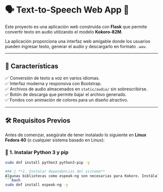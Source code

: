 # 🗣️ Text-to-Speech Web App 🎵  

Este proyecto es una aplicación web construida con **Flask** que permite convertir texto en audio utilizando el modelo **Kokoro-82M**.  

La aplicación proporciona una interfaz web amigable donde los usuarios pueden ingresar texto, generar el audio y descargarlo en formato `.wav`.  

---

## 🚀 **Características**  
✅ Conversión de texto a voz en varios idiomas.  
✅ Interfaz moderna y responsiva con Bootstrap.  
✅ Archivos de audio almacenados en `static/audio/` sin sobrescribirse.  
✅ Botón de descarga que permite bajar el archivo generado.  
✅ Fondos con animación de colores para un diseño atractivo.  

---

## 🛠️ **Requisitos Previos**  

Antes de comenzar, asegúrate de tener instalado lo siguiente en **Linux Fedora 40** (o cualquier sistema basado en Linux):  

### 📌 **1. Instalar Python 3 y pip**  
```bash
sudo dnf install python3 python3-pip -y

### 📌 **2. Instalar dependencias del sistema**
Algunas bibliotecas como espeak-ng son necesarias para Kokoro. Instálalas con:
```bash
sudo dnf install espeak-ng -y

